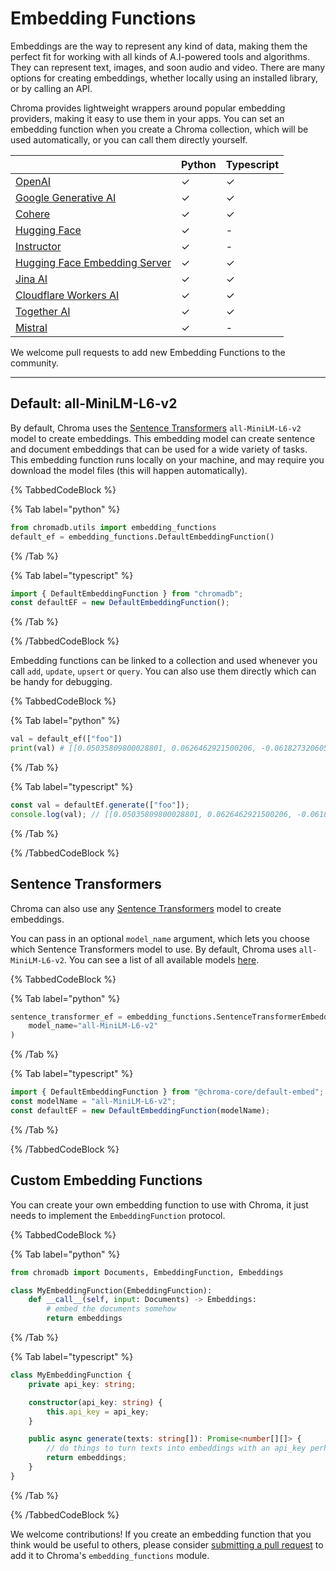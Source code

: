 # Embedding Functions

Embeddings are the way to represent any kind of data, making them the perfect fit for working with all kinds of A.I-powered tools and algorithms. They can represent text, images, and soon audio and video. There are many options for creating embeddings, whether locally using an installed library, or by calling an API.

Chroma provides lightweight wrappers around popular embedding providers, making it easy to use them in your apps. You can set an embedding function when you create a Chroma collection, which will be used automatically, or you can call them directly yourself.

|                                                                                          | Python | Typescript |
|------------------------------------------------------------------------------------------|--------|------------|
| [OpenAI](../../integrations/embedding-models/openai)                                     | ✓      | ✓          |
| [Google Generative AI](../../integrations/embedding-models/google-gemini)                | ✓      | ✓          |
| [Cohere](../../integrations/embedding-models/cohere)                                     | ✓      | ✓          |
| [Hugging Face](../../integrations/embedding-models/hugging-face)                         | ✓      | -          |
| [Instructor](../../integrations/embedding-models/instructor)                             | ✓      | -          |
| [Hugging Face Embedding Server](../../integrations/embedding-models/hugging-face-server) | ✓      | ✓          |
| [Jina AI](../../integrations/embedding-models/jina-ai)                                   | ✓      | ✓          |
| [Cloudflare Workers AI](../../integrations/embedding-models/cloudflare-workers-ai.md)    | ✓      | ✓          |
| [Together AI](../../integrations/embedding-models/together-ai.md)                        | ✓      | ✓          |
| [Mistral](../../integrations/embedding-models/mistral.md)                                | ✓      | -          |

We welcome pull requests to add new Embedding Functions to the community.

***

## Default: all-MiniLM-L6-v2

By default, Chroma uses the [Sentence Transformers](https://www.sbert.net/) `all-MiniLM-L6-v2` model to create embeddings. This embedding model can create sentence and document embeddings that can be used for a wide variety of tasks. This embedding function runs locally on your machine, and may require you download the model files (this will happen automatically).

{% TabbedCodeBlock %}

{% Tab label="python" %}
```python
from chromadb.utils import embedding_functions
default_ef = embedding_functions.DefaultEmbeddingFunction()
```
{% /Tab %}

{% Tab label="typescript" %}
```typescript
import { DefaultEmbeddingFunction } from "chromadb";
const defaultEF = new DefaultEmbeddingFunction();
```
{% /Tab %}

{% /TabbedCodeBlock %}

Embedding functions can be linked to a collection and used whenever you call `add`, `update`, `upsert` or `query`. You can also use them directly which can be handy for debugging.

{% TabbedCodeBlock %}

{% Tab label="python" %}
```python
val = default_ef(["foo"])
print(val) # [[0.05035809800028801, 0.0626462921500206, -0.061827320605516434...]]
```
{% /Tab %}

{% Tab label="typescript" %}
```typescript
const val = defaultEf.generate(["foo"]);
console.log(val); // [[0.05035809800028801, 0.0626462921500206, -0.061827320605516434...]]
```
{% /Tab %}

{% /TabbedCodeBlock %}

## Sentence Transformers

Chroma can also use any [Sentence Transformers](https://www.sbert.net/) model to create embeddings.

You can pass in an optional `model_name` argument, which lets you choose which Sentence Transformers model to use. By default, Chroma uses `all-MiniLM-L6-v2`. You can see a list of all available models [here](https://www.sbert.net/docs/pretrained_models.html).

{% TabbedCodeBlock %}

{% Tab label="python" %}
```python
sentence_transformer_ef = embedding_functions.SentenceTransformerEmbeddingFunction(
    model_name="all-MiniLM-L6-v2"
)
```
{% /Tab %}

{% Tab label="typescript" %}
```typescript
import { DefaultEmbeddingFunction } from "@chroma-core/default-embed";
const modelName = "all-MiniLM-L6-v2";
const defaultEF = new DefaultEmbeddingFunction(modelName);
```
{% /Tab %}

{% /TabbedCodeBlock %}

## Custom Embedding Functions

You can create your own embedding function to use with Chroma, it just needs to implement the `EmbeddingFunction` protocol.

{% TabbedCodeBlock %}

{% Tab label="python" %}
```python
from chromadb import Documents, EmbeddingFunction, Embeddings

class MyEmbeddingFunction(EmbeddingFunction):
    def __call__(self, input: Documents) -> Embeddings:
        # embed the documents somehow
        return embeddings
```
{% /Tab %}

{% Tab label="typescript" %}
```typescript
class MyEmbeddingFunction {
    private api_key: string;

    constructor(api_key: string) {
        this.api_key = api_key;
    }

    public async generate(texts: string[]): Promise<number[][]> {
        // do things to turn texts into embeddings with an api_key perhaps
        return embeddings;
    }
}
```
{% /Tab %}

{% /TabbedCodeBlock %}

We welcome contributions! If you create an embedding function that you think would be useful to others, please consider [submitting a pull request](https://github.com/chroma-core/chroma) to add it to Chroma's `embedding_functions` module.
